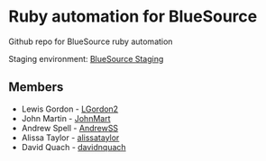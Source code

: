 # Ruby automation for BlueSource

Github repo for BlueSource ruby automation

Staging environment: [BlueSource Staging](http://bluesourcestaging.herokuapp.com/)

## Members
* Lewis Gordon - [LGordon2](https://github.com/LGordon2)
* John Martin - [JohnMart](https://github.com/JohnMart)
* Andrew Spell - [AndrewSS](https://github.com/AndrewSS)
* Alissa Taylor - [alissataylor](https://github.com/alissataylor)
* David Quach - [davidnquach](https://github.com/davidnquach)
